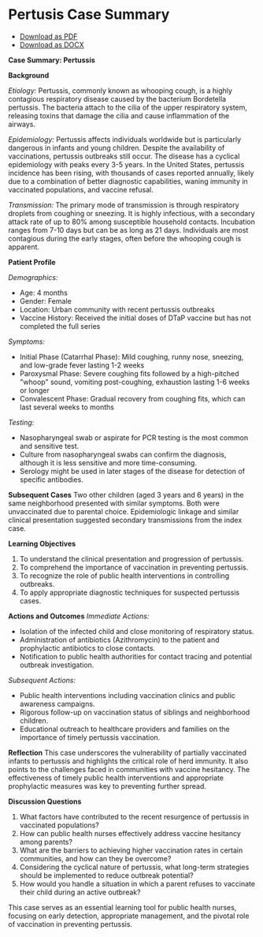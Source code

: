 # Pertusis Case Summary
- [Download as PDF](pertussis1.pdf)
- [Download as DOCX](pertussis1.docx)



**Case Summary: Pertussis**

**Background**

*Etiology:*
Pertussis, commonly known as whooping cough, is a highly contagious respiratory disease caused by the bacterium Bordetella pertussis. The bacteria attach to the cilia of the upper respiratory system, releasing toxins that damage the cilia and cause inflammation of the airways.

*Epidemiology:*
Pertussis affects individuals worldwide but is particularly dangerous in infants and young children. Despite the availability of vaccinations, pertussis outbreaks still occur. The disease has a cyclical epidemiology with peaks every 3-5 years. In the United States, pertussis incidence has been rising, with thousands of cases reported annually, likely due to a combination of better diagnostic capabilities, waning immunity in vaccinated populations, and vaccine refusal.

*Transmission:*
The primary mode of transmission is through respiratory droplets from coughing or sneezing. It is highly infectious, with a secondary attack rate of up to 80% among susceptible household contacts. Incubation ranges from 7-10 days but can be as long as 21 days. Individuals are most contagious during the early stages, often before the whooping cough is apparent.

**Patient Profile**

*Demographics:*
- Age: 4 months
- Gender: Female
- Location: Urban community with recent pertussis outbreaks
- Vaccine History: Received the initial doses of DTaP vaccine but has not completed the full series

*Symptoms:*
- Initial Phase (Catarrhal Phase): Mild coughing, runny nose, sneezing, and low-grade fever lasting 1-2 weeks
- Paroxysmal Phase: Severe coughing fits followed by a high-pitched "whoop" sound, vomiting post-coughing, exhaustion lasting 1-6 weeks or longer
- Convalescent Phase: Gradual recovery from coughing fits, which can last several weeks to months

*Testing:*
- Nasopharyngeal swab or aspirate for PCR testing is the most common and sensitive test.
- Culture from nasopharyngeal swabs can confirm the diagnosis, although it is less sensitive and more time-consuming.
- Serology might be used in later stages of the disease for detection of specific antibodies.

**Subsequent Cases**
Two other children (aged 3 years and 6 years) in the same neighborhood presented with similar symptoms. Both were unvaccinated due to parental choice. Epidemiologic linkage and similar clinical presentation suggested secondary transmissions from the index case.

**Learning Objectives**
1. To understand the clinical presentation and progression of pertussis.
2. To comprehend the importance of vaccination in preventing pertussis.
3. To recognize the role of public health interventions in controlling outbreaks.
4. To apply appropriate diagnostic techniques for suspected pertussis cases.

**Actions and Outcomes**
*Immediate Actions:*
- Isolation of the infected child and close monitoring of respiratory status.
- Administration of antibiotics (Azithromycin) to the patient and prophylactic antibiotics to close contacts.
- Notification to public health authorities for contact tracing and potential outbreak investigation.

*Subsequent Actions:*
- Public health interventions including vaccination clinics and public awareness campaigns.
- Rigorous follow-up on vaccination status of siblings and neighborhood children.
- Educational outreach to healthcare providers and families on the importance of timely pertussis vaccination.

**Reflection**
This case underscores the vulnerability of partially vaccinated infants to pertussis and highlights the critical role of herd immunity. It also points to the challenges faced in communities with vaccine hesitancy. The effectiveness of timely public health interventions and appropriate prophylactic measures was key to preventing further spread.

**Discussion Questions**
1. What factors have contributed to the recent resurgence of pertussis in vaccinated populations?
2. How can public health nurses effectively address vaccine hesitancy among parents?
3. What are the barriers to achieving higher vaccination rates in certain communities, and how can they be overcome?
4. Considering the cyclical nature of pertussis, what long-term strategies should be implemented to reduce outbreak potential?
5. How would you handle a situation in which a parent refuses to vaccinate their child during an active outbreak?

This case serves as an essential learning tool for public health nurses, focusing on early detection, appropriate management, and the pivotal role of vaccination in preventing pertussis.
